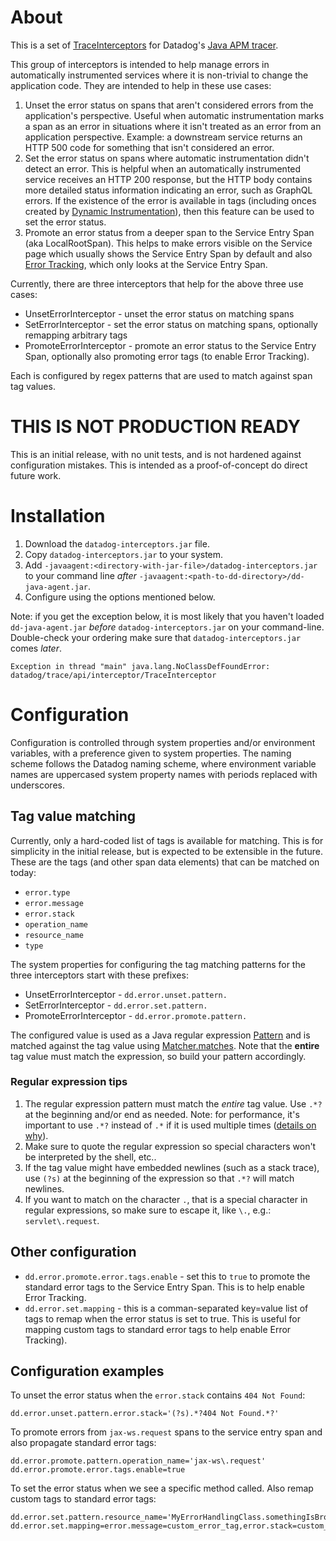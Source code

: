 # About

This is a set of [TraceInterceptors](https://docs.datadoghq.com/tracing/trace_collection/custom_instrumentation/java/dd-api/#extending-tracers)
for Datadog's [Java APM tracer](https://docs.datadoghq.com/tracing/trace_collection/automatic_instrumentation/dd_libraries/java/?tab=wget).

This group of interceptors is intended to help manage errors in automatically instrumented services where it is
non-trivial to change the application code. They are intended to help in these use cases:

1. Unset the error status on spans that aren't considered errors from the application's perspective. Useful when automatic instrumentation marks a span as an error in situations where it isn't treated as an error from an application perspective. Example: a downstream service returns an HTTP 500 code for something that isn't considered an error.
2. Set the error status on spans where automatic instrumentation didn't detect an error. This is helpful when an automatically instrumented service receives an HTTP 200 response, but the HTTP body contains more detailed status information indicating an error, such as GraphQL errors. If the existence of the error is available in tags (including onces created by [Dynamic Instrumentation](https://docs.datadoghq.com/dynamic_instrumentation/)),  then this feature can be used to set the error status.
3. Promote an error status from a deeper span to the Service Entry Span (aka LocalRootSpan). This helps to make errors visible on the Service page which usually shows the Service Entry Span by default and also [Error Tracking](https://docs.datadoghq.com/tracing/error_tracking/#use-span-tags-to-track-error-spans), which only looks at the Service Entry Span.

Currently, there are three interceptors that help for the above three use cases:

* UnsetErrorInterceptor - unset the error status on matching spans
* SetErrorInterceptor - set the error status on matching spans, optionally remapping arbitrary tags
* PromoteErrorInterceptor - promote an error status to the Service Entry Span, optionally also promoting error tags (to enable Error Tracking).

Each is configured by regex patterns that are used to match against span tag values.

# THIS IS NOT PRODUCTION READY

This is an initial release, with no unit tests, and is not hardened against configuration mistakes.
This is intended as a proof-of-concept do direct future work.

# Installation

1. Download the `datadog-interceptors.jar` file.
2. Copy `datadog-interceptors.jar` to your system.
3. Add `-javaagent:<directory-with-jar-file>/datadog-interceptors.jar` to your command line *after* `-javaagent:<path-to-dd-directory>/dd-java-agent.jar`.
4. Configure using the options mentioned below.

Note: if you get the exception below, it is most likely that you haven't loaded `dd-java-agent.jar` *before* `datadog-interceptors.jar` on your command-line.
Double-check your ordering make sure that `datadog-interceptors.jar` comes *later*.

```
Exception in thread "main" java.lang.NoClassDefFoundError: datadog/trace/api/interceptor/TraceInterceptor

```

# Configuration

Configuration is controlled through system properties and/or environment variables, with a preference given to system
properties.
The naming scheme follows the Datadog naming scheme, where environment variable names are uppercased system property
names with periods replaced with underscores.

## Tag value matching

Currently, only a hard-coded list of tags is available for matching. This is for simplicity in the initial release,
but is expected to be extensible in the future. These are the tags (and other span data elements) that can be matched on today:

* `error.type`
* `error.message`
* `error.stack`
* `operation_name`
* `resource_name`
* `type`

The system properties for configuring the tag matching patterns for the three interceptors start with these prefixes:

* UnsetErrorInterceptor - `dd.error.unset.pattern.`
* SetErrorInterceptor - `dd.error.set.pattern.`
* PromoteErrorInterceptor - `dd.error.promote.pattern.`

The configured value is used as a Java regular expression
[Pattern](https://docs.oracle.com/javase/8/docs/api/java/util/regex/Pattern.html) and is matched against the tag value
using [Matcher.matches](https://docs.oracle.com/javase/8/docs/api/java/util/regex/Matcher.html#matches--).
Note that the **entire** tag value must match the expression, so build your pattern accordingly.

### Regular expression tips

1. The regular expression pattern must match the *entire* tag value. Use `.*?` at the beginning and/or end as needed. Note: for performance, it's important to use `.*?` instead of `.*` if it is used multiple times ([details on why](https://www.google.com/search?q=regex+backtracing+performance)).
2. Make sure to quote the regular expression so special characters won't be interpreted by the shell, etc..
3. If the tag value might have embedded newlines (such as a stack trace), use `(?s)` at the beginning of the expression so that `.*?` will match newlines.
4. If you want to match on the character `.`, that is a special character in regular expressions, so make sure to escape it, like `\.`, e.g.: `servlet\.request`.

## Other configuration

* `dd.error.promote.error.tags.enable` - set this to `true` to promote the standard error tags to the Service Entry Span. This is to help enable Error Tracking.
* `dd.error.set.mapping` - this is a comman-separated key=value list of tags to remap when the error status is set to true. This is useful for mapping custom tags to standard error tags to help enable Error Tracking).


## Configuration examples
To unset the error status when the `error.stack` contains `404 Not Found`:

```
dd.error.unset.pattern.error.stack='(?s).*?404 Not Found.*?'

```

To promote errors from `jax-ws.request` spans to the service entry span and also propagate standard error tags:

```
dd.error.promote.pattern.operation_name='jax-ws\.request'
dd.error.promote.error.tags.enable=true
```

To set the error status when we see a specific method called. Also remap custom tags to standard error tags:

```
dd.error.set.pattern.resource_name='MyErrorHandlingClass.somethingIsBroken'
dd.error.set.mapping=error.message=custom_error_tag,error.stack=custom_error_details,error.type=custom_error_type
```
